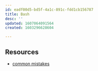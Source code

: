 ```yaml
---
id: eadf00d5-bd5f-4a1c-891c-fdd1cb156787
title: Bash
desc: ''
updated: 1607064091564
created: 1603296628604

---
```



## Resources
- [common mistakes](https://mywiki.wooledge.org/BashPitfalls)